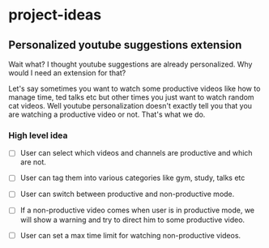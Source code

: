 # project-ideas

## Personalized youtube suggestions extension
Wait what? I thought youtube suggestions are already personalized. Why would I need an extension for that?

Let's say sometimes you want to watch some productive videos like how to manage time, ted talks etc but other times you just want to watch random cat videos. Well youtube personalization doesn't exactly tell you that you are watching a productive video or not. That's what we do.

### High level idea
- [ ] User can select which videos and channels are productive and which are not.
- [ ] User can tag them into various categories like gym, study, talks etc
- [ ] User can switch between productive and non-productive mode.
- [ ] If a non-productive video comes when user is in productive mode, we will show a warning and try to direct him to some productive video.
- [ ] User can set a max time limit for watching non-productive videos.

